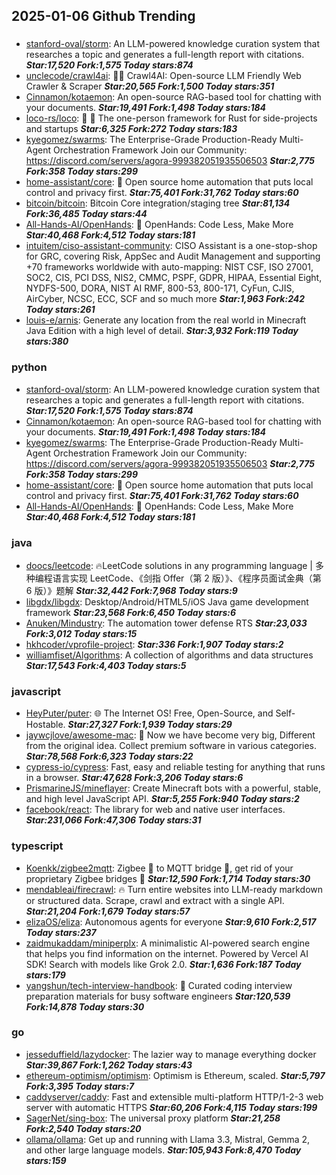 ## 2025-01-06 Github Trending

### 
* [stanford-oval/storm](https://github.com/stanford-oval/storm): An LLM-powered knowledge curation system that researches a topic and generates a full-length report with citations. ***Star:17,520 Fork:1,575 Today stars:874***
* [unclecode/crawl4ai](https://github.com/unclecode/crawl4ai): 🚀🤖 Crawl4AI: Open-source LLM Friendly Web Crawler & Scraper ***Star:20,565 Fork:1,500 Today stars:351***
* [Cinnamon/kotaemon](https://github.com/Cinnamon/kotaemon): An open-source RAG-based tool for chatting with your documents. ***Star:19,491 Fork:1,498 Today stars:184***
* [loco-rs/loco](https://github.com/loco-rs/loco): 🚂 🦀 The one-person framework for Rust for side-projects and startups ***Star:6,325 Fork:272 Today stars:183***
* [kyegomez/swarms](https://github.com/kyegomez/swarms): The Enterprise-Grade Production-Ready Multi-Agent Orchestration Framework Join our Community: https://discord.com/servers/agora-999382051935506503 ***Star:2,775 Fork:358 Today stars:299***
* [home-assistant/core](https://github.com/home-assistant/core): 🏡 Open source home automation that puts local control and privacy first. ***Star:75,401 Fork:31,762 Today stars:60***
* [bitcoin/bitcoin](https://github.com/bitcoin/bitcoin): Bitcoin Core integration/staging tree ***Star:81,134 Fork:36,485 Today stars:44***
* [All-Hands-AI/OpenHands](https://github.com/All-Hands-AI/OpenHands): 🙌 OpenHands: Code Less, Make More ***Star:40,468 Fork:4,512 Today stars:181***
* [intuitem/ciso-assistant-community](https://github.com/intuitem/ciso-assistant-community): CISO Assistant is a one-stop-shop for GRC, covering Risk, AppSec and Audit Management and supporting +70 frameworks worldwide with auto-mapping: NIST CSF, ISO 27001, SOC2, CIS, PCI DSS, NIS2, CMMC, PSPF, GDPR, HIPAA, Essential Eight, NYDFS-500, DORA, NIST AI RMF, 800-53, 800-171, CyFun, CJIS, AirCyber, NCSC, ECC, SCF and so much more ***Star:1,963 Fork:242 Today stars:261***
* [louis-e/arnis](https://github.com/louis-e/arnis): Generate any location from the real world in Minecraft Java Edition with a high level of detail. ***Star:3,932 Fork:119 Today stars:380***

### python
* [stanford-oval/storm](https://github.com/stanford-oval/storm): An LLM-powered knowledge curation system that researches a topic and generates a full-length report with citations. ***Star:17,520 Fork:1,575 Today stars:874***
* [Cinnamon/kotaemon](https://github.com/Cinnamon/kotaemon): An open-source RAG-based tool for chatting with your documents. ***Star:19,491 Fork:1,498 Today stars:184***
* [kyegomez/swarms](https://github.com/kyegomez/swarms): The Enterprise-Grade Production-Ready Multi-Agent Orchestration Framework Join our Community: https://discord.com/servers/agora-999382051935506503 ***Star:2,775 Fork:358 Today stars:299***
* [home-assistant/core](https://github.com/home-assistant/core): 🏡 Open source home automation that puts local control and privacy first. ***Star:75,401 Fork:31,762 Today stars:60***
* [All-Hands-AI/OpenHands](https://github.com/All-Hands-AI/OpenHands): 🙌 OpenHands: Code Less, Make More ***Star:40,468 Fork:4,512 Today stars:181***

### java
* [doocs/leetcode](https://github.com/doocs/leetcode): 🔥LeetCode solutions in any programming language | 多种编程语言实现 LeetCode、《剑指 Offer（第 2 版）》、《程序员面试金典（第 6 版）》题解 ***Star:32,442 Fork:7,968 Today stars:9***
* [libgdx/libgdx](https://github.com/libgdx/libgdx): Desktop/Android/HTML5/iOS Java game development framework ***Star:23,568 Fork:6,450 Today stars:6***
* [Anuken/Mindustry](https://github.com/Anuken/Mindustry): The automation tower defense RTS ***Star:23,033 Fork:3,012 Today stars:15***
* [hkhcoder/vprofile-project](https://github.com/hkhcoder/vprofile-project):  ***Star:336 Fork:1,907 Today stars:2***
* [williamfiset/Algorithms](https://github.com/williamfiset/Algorithms): A collection of algorithms and data structures ***Star:17,543 Fork:4,403 Today stars:5***

### javascript
* [HeyPuter/puter](https://github.com/HeyPuter/puter): 🌐 The Internet OS! Free, Open-Source, and Self-Hostable. ***Star:27,327 Fork:1,939 Today stars:29***
* [jaywcjlove/awesome-mac](https://github.com/jaywcjlove/awesome-mac):  Now we have become very big, Different from the original idea. Collect premium software in various categories. ***Star:78,568 Fork:6,323 Today stars:22***
* [cypress-io/cypress](https://github.com/cypress-io/cypress): Fast, easy and reliable testing for anything that runs in a browser. ***Star:47,628 Fork:3,206 Today stars:6***
* [PrismarineJS/mineflayer](https://github.com/PrismarineJS/mineflayer): Create Minecraft bots with a powerful, stable, and high level JavaScript API. ***Star:5,255 Fork:940 Today stars:2***
* [facebook/react](https://github.com/facebook/react): The library for web and native user interfaces. ***Star:231,066 Fork:47,306 Today stars:31***

### typescript
* [Koenkk/zigbee2mqtt](https://github.com/Koenkk/zigbee2mqtt): Zigbee 🐝 to MQTT bridge 🌉, get rid of your proprietary Zigbee bridges 🔨 ***Star:12,590 Fork:1,714 Today stars:30***
* [mendableai/firecrawl](https://github.com/mendableai/firecrawl): 🔥 Turn entire websites into LLM-ready markdown or structured data. Scrape, crawl and extract with a single API. ***Star:21,204 Fork:1,679 Today stars:57***
* [elizaOS/eliza](https://github.com/elizaOS/eliza): Autonomous agents for everyone ***Star:9,610 Fork:2,517 Today stars:237***
* [zaidmukaddam/miniperplx](https://github.com/zaidmukaddam/miniperplx): A minimalistic AI-powered search engine that helps you find information on the internet. Powered by Vercel AI SDK! Search with models like Grok 2.0. ***Star:1,636 Fork:187 Today stars:179***
* [yangshun/tech-interview-handbook](https://github.com/yangshun/tech-interview-handbook): 💯 Curated coding interview preparation materials for busy software engineers ***Star:120,539 Fork:14,878 Today stars:30***

### go
* [jesseduffield/lazydocker](https://github.com/jesseduffield/lazydocker): The lazier way to manage everything docker ***Star:39,867 Fork:1,262 Today stars:43***
* [ethereum-optimism/optimism](https://github.com/ethereum-optimism/optimism): Optimism is Ethereum, scaled. ***Star:5,797 Fork:3,395 Today stars:7***
* [caddyserver/caddy](https://github.com/caddyserver/caddy): Fast and extensible multi-platform HTTP/1-2-3 web server with automatic HTTPS ***Star:60,206 Fork:4,115 Today stars:199***
* [SagerNet/sing-box](https://github.com/SagerNet/sing-box): The universal proxy platform ***Star:21,258 Fork:2,540 Today stars:20***
* [ollama/ollama](https://github.com/ollama/ollama): Get up and running with Llama 3.3, Mistral, Gemma 2, and other large language models. ***Star:105,943 Fork:8,470 Today stars:159***
